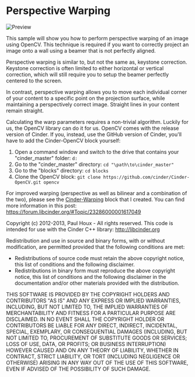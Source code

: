 Perspective Warping
===================

![Preview](https://raw.github.com/paulhoux/Cinder-Samples/master/PerspectiveWarping/PREVIEW.png)


This sample will show you how to perform perspective warping of an image using OpenCV. This technique is required if you want to correctly project an image onto a wall using a beamer that is not perfectly aligned. 


Perspective warping is similar to, but not the same as, keystone correction. Keystone correction is often limited to either horizontal or vertical correction, which will still require you to setup the beamer perfectly centered to the screen.


In contrast, perspective warping allows you to move each individual corner of your content to a specific point on the projection surface, while maintaining a perspectively correct image. Straight lines in your content remain straight.


Calculating the warp parameters requires a non-trivial algorithm. Luckily for us, the OpenCV library can do it for us. OpenCV comes with the release version of Cinder. If you, instead, use the GitHub version of Cinder, you'll have to add the Cinder-OpenCV block yourself:

1. Open a command window and switch to the drive that contains your "cinder_master" folder: ```d:```
2. Go to the "cinder_master" directory: ```cd "\path\to\cinder_master"```
3. Go to the "blocks" directory: ```cd blocks```
4. Clone the OpenCV block: ```git clone https://github.com/cinder/Cinder-OpenCV.git opencv```


For improved warping (perspective as well as bilinear and a combination of the two), please see the [Cinder-Warping](https://github.com/paulhoux/Cinder-Warping) block that I created. You can find more information in this post:
https://forum.libcinder.org/#Topic/23286000001617049


Copyright (c) 2012-2013, Paul Houx - All rights reserved. This code is intended for use with the Cinder C++ library: http://libcinder.org

Redistribution and use in source and binary forms, with or without modification, are permitted provided that the following conditions are met:

* Redistributions of source code must retain the above copyright notice, this list of conditions and the following disclaimer.
* Redistributions in binary form must reproduce the above copyright notice, this list of conditions and the following disclaimer in the documentation and/or other materials provided with the distribution.

THIS SOFTWARE IS PROVIDED BY THE COPYRIGHT HOLDERS AND CONTRIBUTORS "AS IS" AND ANY EXPRESS OR IMPLIED WARRANTIES, INCLUDING, BUT NOT LIMITED TO, THE IMPLIED WARRANTIES OF MERCHANTABILITY AND FITNESS FOR A PARTICULAR PURPOSE ARE DISCLAIMED. IN NO EVENT SHALL THE COPYRIGHT HOLDER OR CONTRIBUTORS BE LIABLE FOR ANY DIRECT, INDIRECT, INCIDENTAL, SPECIAL, EXEMPLARY, OR CONSEQUENTIAL DAMAGES (INCLUDING, BUT NOT LIMITED TO, PROCUREMENT OF SUBSTITUTE GOODS OR SERVICES; LOSS OF USE, DATA, OR PROFITS; OR BUSINESS INTERRUPTION) HOWEVER CAUSED AND ON ANY THEORY OF LIABILITY, WHETHER IN CONTRACT, STRICT LIABILITY, OR TORT (INCLUDING NEGLIGENCE OR OTHERWISE) ARISING IN ANY WAY OUT OF THE USE OF THIS SOFTWARE, EVEN IF ADVISED OF THE POSSIBILITY OF SUCH DAMAGE.

